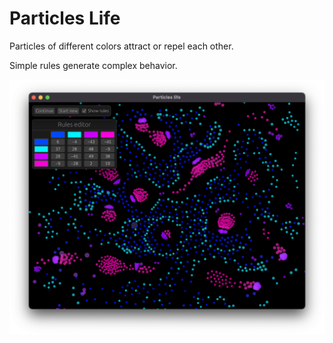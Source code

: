 # Particles Life

Particles of different colors attract or repel each other.

Simple rules generate complex behavior.

![](/img/screenshot.png)
